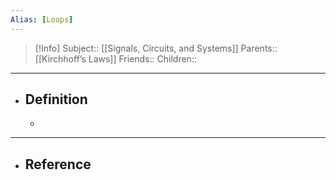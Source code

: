 ```yaml
---
Alias: [Loops]
---
```

> [!Info]
> Subject:: [[Signals, Circuits, and Systems]]
> Parents:: [[Kirchhoff’s Laws]]
> Friends:: 
> Children:: 
---
- ## Definition
	- 
---
- ## Reference